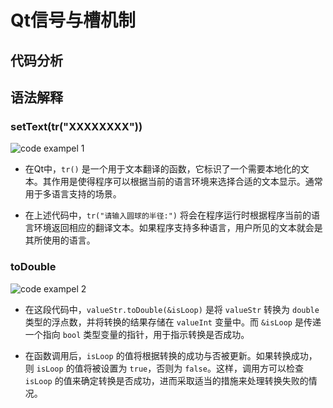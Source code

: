 # Qt信号与槽机制

## 代码分析

## 语法解释

### setText(tr("XXXXXXXX"))

![code exampel 1](\material_lib\1.png)

- 在Qt中，`tr()` 是一个用于文本翻译的函数，它标识了一个需要本地化的文本。其作用是使得程序可以根据当前的语言环境来选择合适的文本显示。通常用于多语言支持的场景。

- 在上述代码中，`tr("请输入圆球的半径:")` 将会在程序运行时根据程序当前的语言环境返回相应的翻译文本。如果程序支持多种语言，用户所见的文本就会是其所使用的语言。

### toDouble

![code exampel 2](\material_lib\2.png)

- 在这段代码中，`valueStr.toDouble(&isLoop)` 是将 `valueStr` 转换为 `double` 类型的浮点数，并将转换的结果存储在 `valueInt` 变量中。而 `&isLoop` 是传递一个指向 `bool` 类型变量的指针，用于指示转换是否成功。

- 在函数调用后，`isLoop` 的值将根据转换的成功与否被更新。如果转换成功，则 `isLoop` 的值将被设置为 `true`，否则为 `false`。这样，调用方可以检查 `isLoop` 的值来确定转换是否成功，进而采取适当的措施来处理转换失败的情况。
